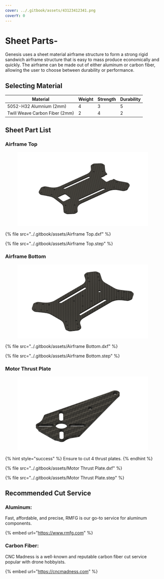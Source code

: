 ```yaml
---
cover: ../.gitbook/assets/43123412341.png
coverY: 0
---
```


# Sheet Parts-

Genesis uses a sheet material airframe structure to form a strong rigid sandwich airframe structure that is easy to mass produce economically and quickly. The airframe can be made out of either aluminum or carbon fiber, allowing the user to choose between durability or performance.

## Selecting Material

<table><thead><tr><th>Material</th><th data-type="rating" data-max="5">Weight</th><th data-type="rating" data-max="5">Strength</th><th data-type="rating" data-max="5">Durability</th></tr></thead><tbody><tr><td>5052-H32 Alumnium (2mm)</td><td>4</td><td>3</td><td>5</td></tr><tr><td>Twill Weave Carbon Fiber (2mm)</td><td>2</td><td>4</td><td>2</td></tr></tbody></table>

## Sheet Part List

### Airframe Top

<figure><img src="../.gitbook/assets/43214321.png" alt=""><figcaption></figcaption></figure>

{% file src="../.gitbook/assets/Airframe Top.dxf" %}

{% file src="../.gitbook/assets/Airframe Top.step" %}

### Airframe Bottom

<figure><img src="../.gitbook/assets/435342543.png" alt=""><figcaption></figcaption></figure>

{% file src="../.gitbook/assets/Airframe Bottom.dxf" %}

{% file src="../.gitbook/assets/Airframe Bottom.step" %}

### Motor Thrust Plate

<figure><img src="../.gitbook/assets/34254354.png" alt=""><figcaption></figcaption></figure>

{% hint style="success" %}
Ensure to cut 4 thrust plates.
{% endhint %}

{% file src="../.gitbook/assets/Motor Thrust Plate.dxf" %}

{% file src="../.gitbook/assets/Motor Thrust Plate.step" %}



## Recommended Cut Service

### Aluminum:&#x20;

Fast, affordable, and precise, RMFG is our go-to service for aluminum components.

{% embed url="https://www.rmfg.com" %}

### Carbon Fiber:

CNC Madness is a well-known and reputable carbon fiber cut service popular with drone hobbyists.&#x20;

{% embed url="https://cncmadness.com" %}

